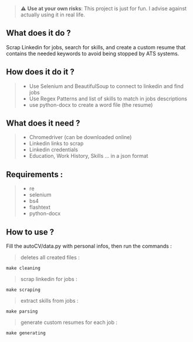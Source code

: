> :warning: **Use at your own risks**: This project is just for fun. I advise against actually using it in real life.

## What does it do ?
Scrap Linkedin for jobs, search for skills, and create a custom resume that contains the needed keywords to avoid being stopped by ATS systems.

## How does it do it ?
> * Use Selenium and BeautifulSoup to connect to linkedin and find jobs
> * Use Regex Patterns and list of skills to match in jobs descriptions
> * use python-docx to create a word file (the resume)

## What does it need ?
> * Chromedriver (can be downloaded online)
> * Linkedin links to scrap
> * Linkedin credentials
> * Education, Work History, Skills ... in a json format

## Requirements :
> * re
> * selenium
> * bs4
> * flashtext
> * python-docx


## How to use ?

Fill the autoCV/data.py with personal infos, then run the commands :

> deletes all created files :
```
make cleaning
````

> scrap linkedin for jobs :
```
make scraping
```

> extract skills from jobs :
```
make parsing
```

> generate custom resumes for each job :
```
make generating
```

